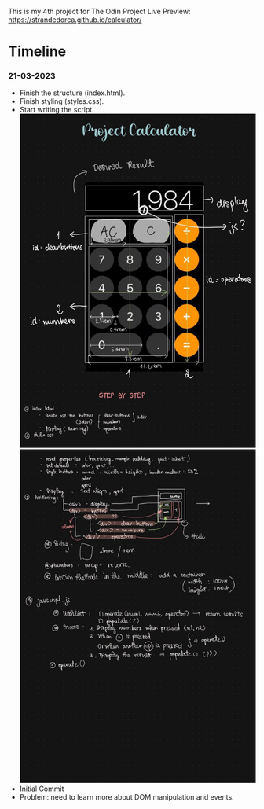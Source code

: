 This is my 4th project for The Odin Project
Live Preview: https://strandedorca.github.io/calculator/
# Timeline
### 21-03-2023
- Finish the structure (index.html).
- Finish styling (styles.css).
- Start writing the script.
![draft1](images/1.jpg)
![draft2](images/2.jpg)
- Initial Commit
- Problem: need to learn more about DOM manipulation and events.
